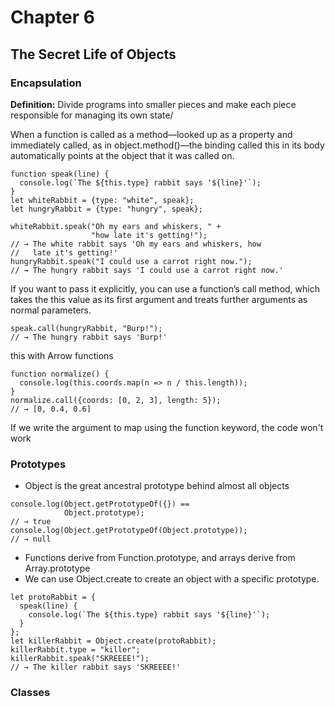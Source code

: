 # Chapter 6
## The Secret Life of Objects

### Encapsulation

<b>Definition:</b> Divide programs into smaller pieces and make each piece responsible for managing its own state/


When a function is called as a method—looked up as a property and immediately called, as in object.method()—the binding called this in its body automatically points at the object that it was called on.

```
function speak(line) {
  console.log(`The ${this.type} rabbit says '${line}'`);
}
let whiteRabbit = {type: "white", speak};
let hungryRabbit = {type: "hungry", speak};

whiteRabbit.speak("Oh my ears and whiskers, " +
                  "how late it's getting!");
// → The white rabbit says 'Oh my ears and whiskers, how
//   late it's getting!'
hungryRabbit.speak("I could use a carrot right now.");
// → The hungry rabbit says 'I could use a carrot right now.'
```


If you want to pass it explicitly, you can use a function’s call method, which takes the this value as its first argument and treats further arguments as normal parameters.

```
speak.call(hungryRabbit, "Burp!");
// → The hungry rabbit says 'Burp!'
```

this with Arrow functions
```
function normalize() {
  console.log(this.coords.map(n => n / this.length));
}
normalize.call({coords: [0, 2, 3], length: 5});
// → [0, 0.4, 0.6]
```
If we write the argument to map using the function keyword, the code won't work

### Prototypes
- Object is the great ancestral prototype behind almost all objects
```
console.log(Object.getPrototypeOf({}) ==
            Object.prototype);
// → true
console.log(Object.getPrototypeOf(Object.prototype));
// → null
```

- Functions derive from Function.prototype, and arrays derive from Array.prototype
- We can use Object.create to create an object with a specific prototype.
  
```
let protoRabbit = {
  speak(line) {
    console.log(`The ${this.type} rabbit says '${line}'`);
  }
};
let killerRabbit = Object.create(protoRabbit);
killerRabbit.type = "killer";
killerRabbit.speak("SKREEEE!");
// → The killer rabbit says 'SKREEEE!'
```

### Classes

